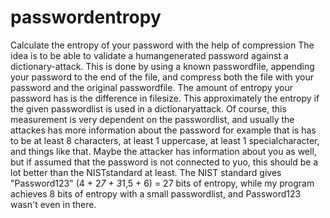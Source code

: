 # passwordentropy
Calculate the entropy of your password with the help of compression
The idea is to be able to validate a humangenerated password against a dictionary-attack.
This is done by using a known passwordfile, appending your password to the end of the file, and compress both the file with your password and the original passwordfile. The amount of entropy your password has is the difference in filesize. This approximately the entropy if the given passwordlist is used in a dictionaryattack. Of course, this measurement is very dependent on the passwordlist, and usually the attackes has more information about the password for example that is has to be at least 8 characters, at least 1 uppercase, at least 1 specialcharacter, and things like that. Maybe the attacker has information about you as well, but if assumed that the password is not connected to yuo, this should be a lot better than the NISTstandard at least. The NIST standard gives "Password123" (4 + 2*7 + 3*1,5 + 6) = 27 bits of entropy, while my program achieves 8 bits of entropy with a small passwordlist, and Password123 wasn't even in there.
